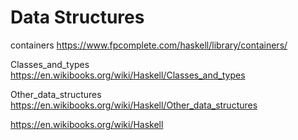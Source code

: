 # Data Structures

containers
https://www.fpcomplete.com/haskell/library/containers/

Classes_and_types
https://en.wikibooks.org/wiki/Haskell/Classes_and_types

Other_data_structures
https://en.wikibooks.org/wiki/Haskell/Other_data_structures

https://en.wikibooks.org/wiki/Haskell

